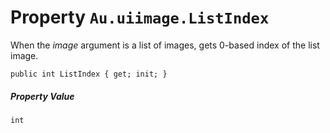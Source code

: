 # Property `Au.uiimage.ListIndex`

When the *image* argument is a list of images, gets 0-based index of the list image.

```
public int ListIndex { get; init; }
```

##### Property Value

`int`